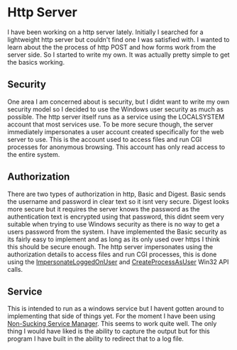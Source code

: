 # Http Server

I have been working on a http server lately. Initially I searched for a lightweight http server but couldn't find one
I was satisfied with. I wanted to learn about the the process of http POST and how forms work from the server side. So
I started to write my own. It was actually pretty simple to get the basics working.

## Security
One area I am concerned about is security, but I didnt want to write my own security model so I decided to use the
Windows user security as much as possible. The http server itself runs as a service using the LOCALSYSTEM account that
most services use. To be more secure though, the server immediately impersonates a user account created specifically for
the web server to use. This is the account used to access files and run CGI processes for anonymous browsing. This account
has only read access to the entire system.

## Authorization
There are two types of authorization in http, Basic and Digest. Basic sends the username and password in clear text
so it isnt very secure. Digest looks more secure but it requires the server knows the password as the authentication text
is encrypted using that password, this didnt seem very suitable when trying to use Windows security as there is no way to
get a users password from the system. I have implemented the Basic security as its fairly easy to implement and as long as
its only used over https I think this should be secure enough. The http server impersonates using the authorization details
to access files and run CGI processes, this is done using the
[ImpersonateLoggedOnUser](https://learn.microsoft.com/en-gb/windows/win32/api/securitybaseapi/nf-securitybaseapi-impersonateloggedonuser) and
[CreateProcessAsUser](https://learn.microsoft.com/en-gb/windows/win32/api/processthreadsapi/nf-processthreadsapi-createprocessasusera) Win32 API calls.

## Service
This is intended to run as a windows service but I havent gotten around to implementing that side of things yet. For
the moment I have been using [Non-Sucking Service Manager](https://iain.cx/src/nssm/)</a>. This seems
to work quite well. The only thing I would have liked is the ability to capture the output but for this program I have
built in the ability to redirect that to a log file.
